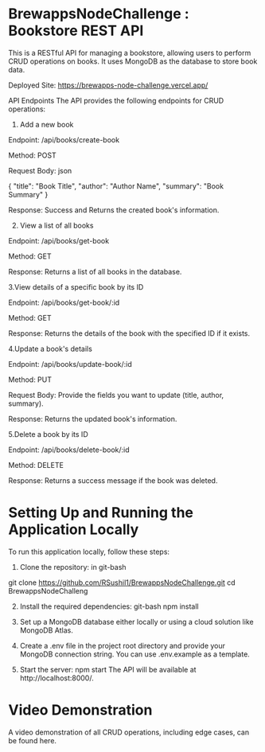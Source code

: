 # BrewappsNodeChallenge : Bookstore REST API
This is a RESTful API for managing a bookstore, allowing users to perform CRUD operations on books. It uses MongoDB as the database to store book data.

Deployed Site: https://brewapps-node-challenge.vercel.app/

API Endpoints
The API provides the following endpoints for CRUD operations:
1. Add a new book

Endpoint: /api/books/create-book

Method: POST

Request Body:
json

{
  "title": "Book Title",
  "author": "Author Name",
  "summary": "Book Summary"
}

Response: Success and Returns the created book's information.

2. View a list of all books

Endpoint: /api/books/get-book

Method: GET

Response: Returns a list of all books in the database.

3.View details of a specific book by its ID

Endpoint: /api/books/get-book/:id

Method: GET

Response: Returns the details of the book with the specified ID if it exists.


4.Update a book's details

Endpoint: /api/books/update-book/:id

Method: PUT

Request Body: Provide the fields you want to update (title, author, summary).

Response: Returns the updated book's information.


5.Delete a book by its ID

Endpoint: /api/books/delete-book/:id

Method: DELETE

Response: Returns a success message if the book was deleted.


# Setting Up and Running the Application Locally
To run this application locally, follow these steps:

1. Clone the repository: in git-bash

git clone https://github.com/RSushil1/BrewappsNodeChallenge.git
cd BrewappsNodeChalleng

2. Install the required dependencies: git-bash
npm install

3. Set up a MongoDB database either locally or using a cloud solution like MongoDB Atlas.
4. Create a .env file in the project root directory and provide your MongoDB connection string. You can use .env.example as a template.

5. Start the server:
npm start
The API will be available at http://localhost:8000/.

# Video Demonstration
A video demonstration of all CRUD operations, including edge cases, can be found here.
